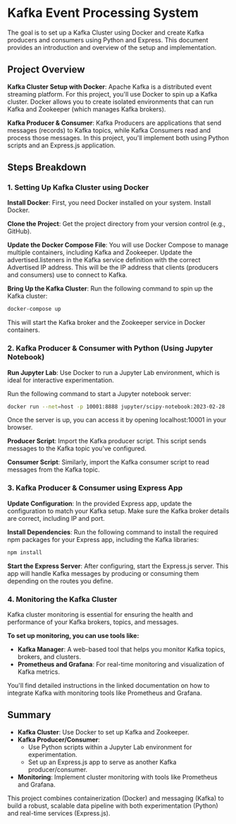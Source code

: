# Kafka Event Processing System

The goal is to set up a Kafka Cluster using Docker and create Kafka producers and consumers using Python and Express. This document provides an introduction and overview of the setup and implementation.

## Project Overview

**Kafka Cluster Setup with Docker**: Apache Kafka is a distributed event streaming platform. For this project, you'll use Docker to spin up a Kafka cluster. Docker allows you to create isolated environments that can run Kafka and Zookeeper (which manages Kafka brokers).

**Kafka Producer & Consumer**: Kafka Producers are applications that send messages (records) to Kafka topics, while Kafka Consumers read and process those messages. In this project, you'll implement both using Python scripts and an Express.js application.

## Steps Breakdown

### 1. Setting Up Kafka Cluster using Docker

**Install Docker**: First, you need Docker installed on your system. Install Docker.

**Clone the Project**: Get the project directory from your version control (e.g., GitHub).

**Update the Docker Compose File**:
You will use Docker Compose to manage multiple containers, including Kafka and Zookeeper.
Update the advertised.listeners in the Kafka service definition with the correct Advertised IP address. This will be the IP address that clients (producers and consumers) use to connect to Kafka.

**Bring Up the Kafka Cluster**:
Run the following command to spin up the Kafka cluster:
```bash
docker-compose up
```
This will start the Kafka broker and the Zookeeper service in Docker containers.

### 2. Kafka Producer & Consumer with Python (Using Jupyter Notebook)

**Run Jupyter Lab**: Use Docker to run a Jupyter Lab environment, which is ideal for interactive experimentation.

Run the following command to start a Jupyter notebook server:
```bash
docker run --net=host -p 10001:8888 jupyter/scipy-notebook:2023-02-28
```
Once the server is up, you can access it by opening localhost:10001 in your browser.

**Producer Script**: Import the Kafka producer script. This script sends messages to the Kafka topic you've configured.

**Consumer Script**: Similarly, import the Kafka consumer script to read messages from the Kafka topic.

### 3. Kafka Producer & Consumer using Express App

**Update Configuration**: In the provided Express app, update the configuration to match your Kafka setup. Make sure the Kafka broker details are correct, including IP and port.

**Install Dependencies**: Run the following command to install the required npm packages for your Express app, including the Kafka libraries:
```bash
npm install
```

**Start the Express Server**: After configuring, start the Express.js server. This app will handle Kafka messages by producing or consuming them depending on the routes you define.

### 4. Monitoring the Kafka Cluster

Kafka cluster monitoring is essential for ensuring the health and performance of your Kafka brokers, topics, and messages.

**To set up monitoring, you can use tools like:**
- **Kafka Manager**: A web-based tool that helps you monitor Kafka topics, brokers, and clusters.
- **Prometheus and Grafana**: For real-time monitoring and visualization of Kafka metrics.

You'll find detailed instructions in the linked documentation on how to integrate Kafka with monitoring tools like Prometheus and Grafana.

## Summary

- **Kafka Cluster**: Use Docker to set up Kafka and Zookeeper.
- **Kafka Producer/Consumer**:
  - Use Python scripts within a Jupyter Lab environment for experimentation.
  - Set up an Express.js app to serve as another Kafka producer/consumer.
- **Monitoring**: Implement cluster monitoring with tools like Prometheus and Grafana.

This project combines containerization (Docker) and messaging (Kafka) to build a robust, scalable data pipeline with both experimentation (Python) and real-time services (Express.js).
